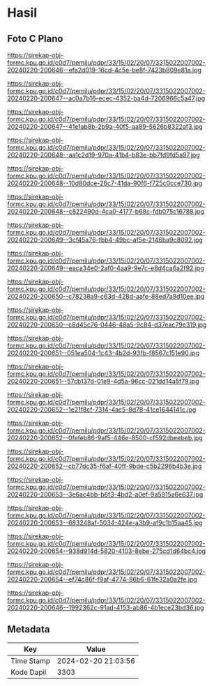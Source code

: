 # Hasil

## Foto C Plano

https://sirekap-obj-formc.kpu.go.id/c0d7/pemilu/pdpr/33/15/02/20/07/3315022007002-20240220-200646--efa2d019-16cd-4c5e-be8f-7423b809e81a.jpg

https://sirekap-obj-formc.kpu.go.id/c0d7/pemilu/pdpr/33/15/02/20/07/3315022007002-20240220-200647--ac0a7b16-ecec-4352-ba4d-7206966c5a47.jpg

https://sirekap-obj-formc.kpu.go.id/c0d7/pemilu/pdpr/33/15/02/20/07/3315022007002-20240220-200647--41e1ab8b-2b9a-40f5-aa89-5626b8322af3.jpg

https://sirekap-obj-formc.kpu.go.id/c0d7/pemilu/pdpr/33/15/02/20/07/3315022007002-20240220-200648--aa1c2d19-970a-41b4-b83e-bb7fd9fd5a97.jpg

https://sirekap-obj-formc.kpu.go.id/c0d7/pemilu/pdpr/33/15/02/20/07/3315022007002-20240220-200648--10d80dce-26c7-41da-90f6-f725c0cce730.jpg

https://sirekap-obj-formc.kpu.go.id/c0d7/pemilu/pdpr/33/15/02/20/07/3315022007002-20240220-200648--c822490d-4ca0-4177-b68c-fdb075c16788.jpg

https://sirekap-obj-formc.kpu.go.id/c0d7/pemilu/pdpr/33/15/02/20/07/3315022007002-20240220-200649--3cf45a76-fbb4-49bc-af5e-2146ba9c8092.jpg

https://sirekap-obj-formc.kpu.go.id/c0d7/pemilu/pdpr/33/15/02/20/07/3315022007002-20240220-200649--eaca34e0-2af0-4aa9-9e7c-e8d4ca6a2f92.jpg

https://sirekap-obj-formc.kpu.go.id/c0d7/pemilu/pdpr/33/15/02/20/07/3315022007002-20240220-200650--c78238a9-c63d-428d-aafe-88ed7a9d10ee.jpg

https://sirekap-obj-formc.kpu.go.id/c0d7/pemilu/pdpr/33/15/02/20/07/3315022007002-20240220-200650--c8d45c76-0446-48a5-9c84-d37eac79e319.jpg

https://sirekap-obj-formc.kpu.go.id/c0d7/pemilu/pdpr/33/15/02/20/07/3315022007002-20240220-200651--051ea504-1c43-4b2d-93fb-f8567c151e90.jpg

https://sirekap-obj-formc.kpu.go.id/c0d7/pemilu/pdpr/33/15/02/20/07/3315022007002-20240220-200651--57cb137d-01e9-4d5a-96cc-021dd14a5f79.jpg

https://sirekap-obj-formc.kpu.go.id/c0d7/pemilu/pdpr/33/15/02/20/07/3315022007002-20240220-200652--1e21f8cf-7314-4ac5-8d78-41ce1644141c.jpg

https://sirekap-obj-formc.kpu.go.id/c0d7/pemilu/pdpr/33/15/02/20/07/3315022007002-20240220-200652--0fefeb86-9af5-446e-8500-cf592dbeebeb.jpg

https://sirekap-obj-formc.kpu.go.id/c0d7/pemilu/pdpr/33/15/02/20/07/3315022007002-20240220-200652--cb77dc35-f6af-40ff-9bde-c5b2296b4b3e.jpg

https://sirekap-obj-formc.kpu.go.id/c0d7/pemilu/pdpr/33/15/02/20/07/3315022007002-20240220-200653--3e6ac4bb-b6f3-4bd2-a0ef-9a5915a6e637.jpg

https://sirekap-obj-formc.kpu.go.id/c0d7/pemilu/pdpr/33/15/02/20/07/3315022007002-20240220-200653--683248af-5034-424e-a3b9-af9c1b15aa45.jpg

https://sirekap-obj-formc.kpu.go.id/c0d7/pemilu/pdpr/33/15/02/20/07/3315022007002-20240220-200654--938d914d-5820-4103-8ebe-275cd1d64bc4.jpg

https://sirekap-obj-formc.kpu.go.id/c0d7/pemilu/pdpr/33/15/02/20/07/3315022007002-20240220-200654--ef74c86f-f9af-4774-86b6-61fe32a0a2fe.jpg

https://sirekap-obj-formc.kpu.go.id/c0d7/pemilu/pdpr/33/15/02/20/07/3315022007002-20240220-200646--1992362c-91ad-4153-ab86-4b1ece23bd36.jpg


## Metadata

| Key        | Value               |
| ---------- | ------------------- |
| Time Stamp | 2024-02-20 21:03:56 |
| Kode Dapil | 3303                |



